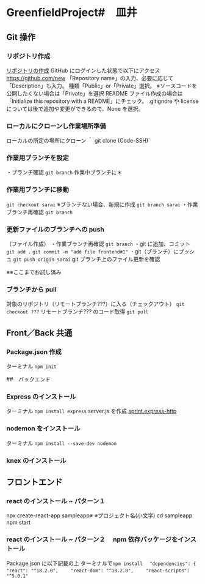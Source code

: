 # GreenfieldProject#　皿井

## Git 操作

### リポジトリ作成

[リポジトリの作成](https://magazine.techacademy.jp/magazine/6235#sec3_1)
GitHub にログインした状態で以下にアクセス
https://github.com/new
「Repository name」の入力、必要に応じて「Description」も入力。
種類「Public」or「Private」選択。
※ソースコードを公開したくない場合は「Private」を選択
README ファイル作成の場合は「Initialize this repository with a README」にチェック。
.gitignore や license については後で追加や変更ができるので、None を選択。

### ローカルにクローンし作業場所準備

ローカルの所定の場所にクローン
｀ git clone (Code-SSH)`

### 作業用ブランチを設定

・ブランチ確認
`git branch`
作業中ブランチに＊

### 作業用ブランチに移動

`git checkout sarai`
※ブランチない場合、新規に作成
`git branch sarai`
・作業ブランチ再確認
`git branch`

### 更新ファイルのブランチへの push

（ファイル作成）
・作業ブランチ再確認
`git branch`
・git に追加、コミット
`git add .`
`git commit -m "add file frontend#1"`
・git（ブランチ）にプッシュ
`git push origin sarai`
git ブランチ上のファイル更新を確認

※※ここまでお試し済み

### ブランチから pull

対象のリポジトリ（リモートブランチ???）に入る（チェックアウト）
`git checkout ???`
リモートブランチ??? のコード取得
`git pull`

## Front／Back 共通

### Package.json 作成

ターミナル
`npm init`

##　バックエンド

### Express のインストール　

ターミナル
`npm install express`
server.js を作成
[sprint.express-http](https://github.com/codechrysalis/dig-imr-4-sprint.express-http)

### nodemon をインストール

ターミナル
`npm install --save-dev nodemon`

### knex のインストール

## フロントエンド

### react のインストール ~ パターン１　

npx create-react-app sampleapp※ ※プロジェクト名(小文字)
cd sampleapp
npm start

### react のインストール ~ パターン２　 npm 依存パッケージをインストール

Package.json に以下記載の上 ターミナルで`npm install`
`  "dependencies": {`
`    "react": "^18.2.0",`
`    "react-dom": "^18.2.0",`
`    "react-scripts": "^5.0.1"`
